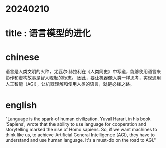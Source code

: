 # 20240210

# title : 语言模型的进化

# chinese 

语言是人类文明的火种，尤瓦尔·赫拉利在《人类简史》中写道，能够使用语言来协作和虚构故事是智人崛起的标志。
因此，要让机器像人类一样思考，实现通用人工智能（AGI），让机器理解和使用人类的语言，就是必经之路。
# english
"Language is the spark of human civilization. Yuval Harari, in his book 'Sapiens', wrote that the ability to use language for cooperation and storytelling marked the rise of Homo sapiens. So, if we want machines to think like us, to achieve Artificial General Intelligence (AGI), they have to understand and use human language. It's a must-do on the road to AGI."

